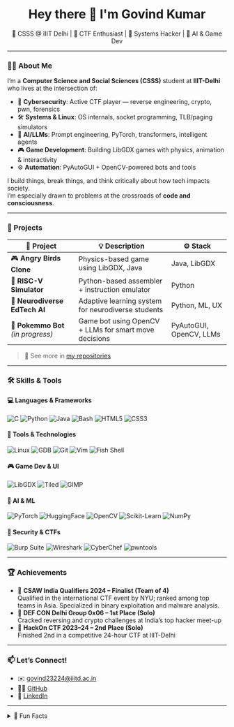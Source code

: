<h1 align="center">Hey there 👋 I'm Govind Kumar</h1>
<p align="center">
  🧠 CSSS @ IIIT Delhi | 🔐 CTF Enthusiast | 🧰 Systems Hacker | 🤖 AI & Game Dev  
</p>




---

### 🧑‍💻 About Me

I’m a **Computer Science and Social Sciences (CSSS)** student at **IIIT-Delhi** who lives at the intersection of:

- 🔐 **Cybersecurity**: Active CTF player — reverse engineering, crypto, pwn, forensics  
- 🛠️ **Systems & Linux**: OS internals, socket programming, TLB/paging simulators  
- 🧠 **AI/LLMs**: Prompt engineering, PyTorch, transformers, intelligent agents  
- 🎮 **Game Development**: Building LibGDX games with physics, animation & interactivity  
- ⚙️ **Automation**: PyAutoGUI + OpenCV-powered bots and tools

I build things, break things, and think critically about how tech impacts society.  
I’m especially drawn to problems at the crossroads of **code and consciousness**.

---

### 🚀 Projects

| 🧩 Project | 💡 Description | ⚙️ Stack |
|-----------|----------------|----------|
| 🎮 **Angry Birds Clone** | Physics-based game using LibGDX, Java | Java, LibGDX |
| 🔧 **RISC-V Simulator** | Python-based assembler + instruction emulator | Python |
| 🧠 **Neurodiverse EdTech AI** | Adaptive learning system for neurodiverse students | Python, ML, UX |
| 🤖 **Pokemmo Bot** *(in progress)* | Game bot using OpenCV + LLMs for smart move decisions | PyAutoGUI, OpenCV, LLMs |

> 🧠 See more in [my repositories](https://github.com/c0d3-Astra?tab=repositories)

---

### 🛠️ Skills & Tools

#### 💻 Languages & Frameworks  
![C](https://img.shields.io/badge/C-00599C?style=for-the-badge&logo=c) 
![Python](https://img.shields.io/badge/Python-3776AB?style=for-the-badge&logo=python) 
![Java](https://img.shields.io/badge/Java-ED8B00?style=for-the-badge&logo=java) 
![Bash](https://img.shields.io/badge/Bash-121011?style=for-the-badge&logo=gnubash) 
![HTML5](https://img.shields.io/badge/HTML5-E34F26?style=for-the-badge&logo=html5) 
![CSS3](https://img.shields.io/badge/CSS3-1572B6?style=for-the-badge&logo=css3)

#### 🧰 Tools & Technologies  
![Linux](https://img.shields.io/badge/Linux-FCC624?style=for-the-badge&logo=linux&logoColor=black) 
![GDB](https://img.shields.io/badge/GDB-FF0000?style=for-the-badge) 
![Git](https://img.shields.io/badge/Git-F05032?style=for-the-badge&logo=git) 
![Vim](https://img.shields.io/badge/Vim-019733?style=for-the-badge&logo=vim) 
![Fish Shell](https://img.shields.io/badge/Fish%20Shell-4F5D95?style=for-the-badge)

#### 🎮 Game Dev & UI  
![LibGDX](https://img.shields.io/badge/LibGDX-E82117?style=for-the-badge) 
![Tiled](https://img.shields.io/badge/Tiled-51AFC2?style=for-the-badge) 
![GIMP](https://img.shields.io/badge/GIMP-5C5543?style=for-the-badge&logo=gimp)

#### 🤖 AI & ML  
![PyTorch](https://img.shields.io/badge/PyTorch-EE4C2C?style=for-the-badge&logo=pytorch) 
![HuggingFace](https://img.shields.io/badge/HuggingFace-fcc72e?style=for-the-badge&logo=huggingface) 
![OpenCV](https://img.shields.io/badge/OpenCV-5C3EE8?style=for-the-badge&logo=opencv) 
![Scikit-Learn](https://img.shields.io/badge/Scikit--Learn-F7931E?style=for-the-badge&logo=scikitlearn) 
![NumPy](https://img.shields.io/badge/NumPy-013243?style=for-the-badge&logo=numpy)

#### 🔐 Security & CTFs  
![Burp Suite](https://img.shields.io/badge/Burp%20Suite-FF6600?style=for-the-badge&logo=burpsuite) 
![Wireshark](https://img.shields.io/badge/Wireshark-1679A7?style=for-the-badge&logo=wireshark) 
![CyberChef](https://img.shields.io/badge/CyberChef-333333?style=for-the-badge) 
![pwntools](https://img.shields.io/badge/pwntools-red?style=for-the-badge)


---

### 🏆 Achievements

- 🏅 **CSAW India Qualifiers 2024 – Finalist (Team of 4)**  
  Qualified in the international CTF event by NYU; ranked among top teams in Asia. Specialized in binary exploitation and malware analysis.
- 🥇 **DEF CON Delhi Group 0x06 – 1st Place (Solo)**  
  Cracked reversing and crypto challenges at India’s top hacker meet-up  
- 🥈 **HackOn CTF 2023–24 – 2nd Place (Solo)**  
  Finished 2nd in a competitive 24-hour CTF at IIIT-Delhi  


---

### 📫 Let’s Connect!

- ✉️ govind23224@iiitd.ac.in  
- 🧑‍💻 [GitHub](https://github.com/c0d3-Astra)  
- 💼 [LinkedIn](https://www.linkedin.com/in/govindkum23224)  

---

<details>
<summary>🧙 Fun Facts</summary>

- I use **Arch btw** 🐧  
- I build my own CTFs  
- I once automated a game bot that outplayed real humans 😎  
- I can write Bash faster than I talk  
- I think every good dev should understand both **GDB and GPT**
</details>

